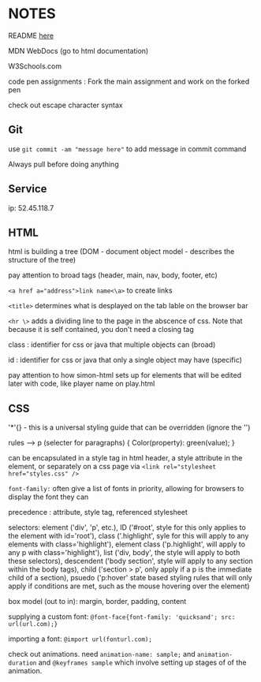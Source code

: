 # NOTES

README [here](startup/README.md)

MDN WebDocs (go to html documentation)

W3Schools.com

code pen assignments : Fork the main assignment and work on the forked pen

check out escape character syntax

## Git

use `git commit -am "message here"` to add message in commit command

Always pull before doing anything

## Service

ip: 52.45.118.7

## HTML

html is building a tree (DOM - document object model - describes the structure of the tree)

pay attention to broad tags (header, main, nav, body, footer, etc)

`<a href a="address">link name<\a>` to create links

`<title>` determines what is desplayed on the tab lable on the browser bar 

`<hr \>` adds a dividing line to the page in the abscence of css. Note that because it is self contained, you don't need a closing tag

class : identifier for css or java that multiple objects can  (broad)

id : identifier for css or java that only a single object may have (specific)

pay attention to how simon-html sets up for elements that will be edited later with code, like player name on play.html

## CSS

'*'{} -  this is a universal styling guide that can be overridden (ignore the '')

rules -->  p (selecter for paragraphs) {
    Color(property): green(value);
}

can be encapsulated in a style tag in html header, a style attribute in the element, or separately on a css page via `<link rel="stylesheet href="styles.css" />`

`font-family:` often give a list of fonts in priority, allowing for browsers to display the font they can

precedence : attribute, style tag, referenced stylesheet

selectors: element ('div', 'p', etc.), ID ('#root', style for this only applies to the element with id='root'), class ('.highlight', syle for this will apply to any elements with class='highlight'), element class ('p.highlight', will apply to any p with class='highlight'), list ('div, body', the style will apply to both these selectors), descendent ('body section', style will apply to any section within the body tags), child ('section > p', only apply if a p is the immediate child of a section), psuedo ('p:hover' state based styling rules that will only apply if conditions are met, such as the mouse hovering over the element)

box model (out to in): margin, border, padding, content

supplying a custom font:
`@font-face{font-family: 'quicksand'; src: url(url.com);}`

importing a font:
`@import url(fonturl.com);`

check out animations. need `animation-name: sample;` and `animation-duration` and `@keyframes sample` which involve setting up stages of of the animation.